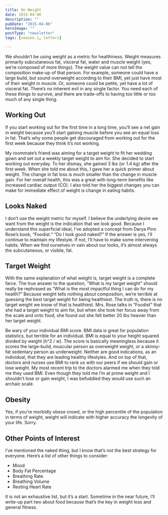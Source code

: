 ```yaml
---
title: On Weight
date: 2015-04-06
description: ""
pubDate: "2015-04-06"
heroImage: ""
postType: "newsletter"
tags: [season_1, letters]

---
```




We shouldn’t be using weight as a metric for healthiness. Weight measures primarily subcutaneous fat, visceral fat, water and muscle weight (yes, we’re composed of more things). The weight value can not tell the composition make-up of that person. For example, someone could have a large build, but sound overweight according to their BMI, yet just have most of their weight in muscle. Or, someone could be petite, yet have a lot of visceral fat. There’s no inherent evil in any single factor. You need each of these things to survive, and there are trade-offs to having too little or too much of any single thing.

## Working Out

If you start working out for the first time in a long time, you’ll see a net gain in weight because you’ll start gaining muscle before you see an equal loss in fat.  That’s why some people get discouraged from working out for the first week because they think it’s not working.

My roommate’s friend was aiming for a target weight to fit her wedding gown and set out a weekly target weight to aim for. She decided to start working out everyday. To her dismay, she gained 3 lbs (or 1.4 kg) after the first week. When she told me about this, I gave her a quick primer about weight. The change in fat loss is much smaller than the change in muscle gain. For her overall health, this was a great with long-term benefits like increased cardiac output (CO). I also told her the biggest changes you can make for immediate effect of weight is change in eating habits.

## Looks Naked

I don’t use the weight metric for myself. I believe the underlying desire we want from the weight is the indication that we look good. Because I understand this superficial ideal, I’ve adopted a concept from Darya Pino Rose’s book, “Foodist.” “Do I look good naked?” If the answer is yes, I’ll continue to maintain my lifestyle. If not, I’ll have to make some intervening habits. When we find ourselves in vain about our looks, it’s almost always the subcutaneous, or visible, fat.

## Target Weight

With the same explanation of what weight is, target weight is a complete farce. The true answer to the question, “What is my target weight” should really be rephrased as “What is the most impactful thing I can do for my health?” Because weight tells nothing about composition, we’re terrible at guessing the best target weight for being healthiest. The truth is, there is no target weight we know of that is healthiest. Mrs. Rose talks in “Foodist" that she had a target weight to aim for, but when she took her focus away from the scale and onto food, she found out she felt better 20 lbs heavier than her target weight.

Be wary of your individual BMI score. BMI data is great for population statistics, but terrible for an individual. BMI is equal to your height squared divided by weight (h^2 / w). The score is basically meaningless because it scores the large-build, muscular person as overweight weight, or a skinny-fat sedentary person as underweight. Neither are good indications, as an individual, that they are leading healthy lifestyles. And on top of that, doctors and nurses use BMI to rank us with our peers if we should gain or lose weight. My most recent trip to the doctors alarmed me when they told me they used BMI. Even though they told me I’m at prime weight and I shouldn’t lose or gain weight, I was befuddled they would use such an archaic scale.

## Obesity

Yes, if you’re morbidly obese crowd, or the high percentile of the population in terms of weight, weight will indicate with higher accuracy the longevity of your life. Sorry.

## Other Points of Interest

I’ve mentioned the naked thing, but I know that’s not the best strategy for everyone. Here’s a list of other things to consider:

- Mood
- Body Fat Percentage
- Breathing Rate
- Breathing Volume
- Resting Heart Rate

It is not an exhaustive list, but it’s a start. Sometime in the near future, I’ll write-up part two about food because that’s the key in weight loss and general fitness.
